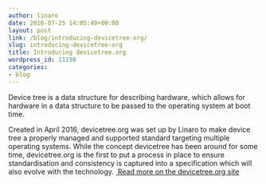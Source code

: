 ```yaml
---
author: linaro
date: 2016-07-25 14:05:49+00:00
layout: post
link: /blog/introducing-devicetree-org/
slug: introducing-devicetree-org
title: Introducing devicetree.org
wordpress_id: 11198
categories:
- blog
---
```


Device tree is a data structure for describing hardware, which allows for hardware in a data structure to be passed to the operating system at boot time.

Created in April 2016, devicetree.org was set up by Linaro to make device tree a properly managed and supported standard targeting multiple operating systems. While the concept devicetree has been around for some time, devicetree.org is the first to put a process in place to ensure standardisation and consistency is captured into a specification which will also evolve with the technology. [ Read more on the devicetree.org site](http://www.devicetree.org/blog/introducing-devicetree-org/)
